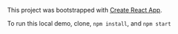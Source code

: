 This project was bootstrapped with [Create React App](https://github.com/facebookincubator/create-react-app).

To run this local demo, clone, `npm install`, and `npm start`
